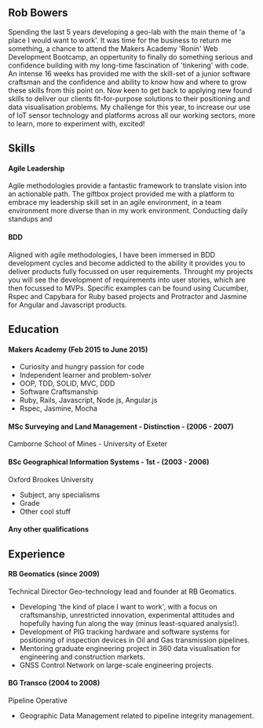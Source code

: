 ## Rob Bowers

Spending the last 5 years developing a geo-lab with the main theme of 'a place I would want to work'. It was time for the business to return me something, a chance to attend the Makers Academy 'Ronin' Web Development Bootcamp, an oppertunity to finally do something serious and confidence building with my long-time fascination of 'tinkering' with code. An intense 16 weeks has provided me with the skill-set of a junior software craftsman and the confidence and ability to know how and where to grow these skills from this point on. Now keen to get back to applying new found skills to deliver our clients fit-for-purpose solutions to their positioning and data visualisation problems. My challenge for this year, to increase our use of IoT sensor technology and platforms across all our working sectors, more to learn, more to experiment with, excited!

## Skills

#### Agile Leadership

Agile methodologies provide a fantastic framework to translate vision into an actionable path. 
The giftbox project provided me with a platform to embrace my leadership skill set in an agile environment, in a team environment more diverse than in my work environment. Conducting daily standups and 

#### BDD

Aligned with agile methodologies, I have been immersed in BDD development cycles and become addicted to the ability it provides you to deliver products fully focussed on user requirements. Throught my projects you will see the development of requirements into user stories, which are then focussed to MVPs. Specific examples can be found using Cucumber, Rspec and Capybara for Ruby based projects and Protractor and Jasmine for Angular and Javascript products.

#### 

## Education

#### Makers Academy (Feb 2015 to June 2015)

- Curiosity and hungry passion for code
- Independent learner and problem-solver
- OOP, TDD, SOLID, MVC, DDD
- Software Craftsmanship
- Ruby, Rails, Javascript, Node.js, Angular.js
- Rspec, Jasmine, Mocha

#### MSc Surveying and Land Management - Distinction - (2006 - 2007)
Camborne School of Mines - University of Exeter

#### BSc Geographical Information Systems - 1st - (2003 - 2006)
Oxford Brookes University
- Subject, any specialisms
- Grade
- Other cool stuff

#### Any other qualifications

## Experience

#### RB Geomatics (since 2009)    
Technical Director
Geo-technology lead and founder at RB Geomatics.
- Developing 'the kind of place I want to work', with a focus on craftsmanship, unrestricted innovation, experimental attitudes and hopefully having fun along the way (minus least-squared analysis!).
- Development of PIG tracking hardware and software systems for positioning of inspection devices in Oil and Gas transmission pipelines.
- Mentoring graduate engineering project in 360 data visualisation for engineering and construction markets.
- GNSS Control Network on large-scale engineering projects.

#### BG Transco (2004 to 2008)   
Pipeline Operative
- Geographic Data Management related to pipeline integrity management.
